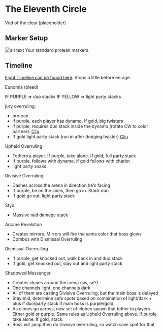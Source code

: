 # The Eleventh Circle
Vod of the clear (placeholder)

## Marker Setup
![alt text](img/p11/marker-setup.png)
Your standard protean markers.

## Timeline
[Fight Timeline can be found here](https://ff14.toolboxgaming.space/timeline?id=17398638745861). Stops a little before enrage.


Eunomia (bleed)

IF PURPLE => duo stacks
IF YELLOW => light party stacks

jury overruling:
- protean
- if purple, each player has dynamo. If gold, big twisters
- if purple, requires duo stack inside the dynamo (rotate CW to color partner). [Clip]()
- If gold light party stack (run in after dodging twister) [Clip](https://clips.twitch.tv/CrowdedUglyPorcupineNotLikeThis-UpF6m0b-HltItUBd)

Upheld Overruling
- Tethers a player. If purple, take alone. If gold, full party stack
- If purple, follows with dynamo, if gold follows with chariot
- light party soaks

Divisive Overruling
- Dashes across the arena in direction he's facing
- If purple, be on the sides, then go in. Stack duo
- If gold go out, light party stack

Styx
- Massive raid damage stack

Arcane Revelation
- Creates mirrors. Mirrors will fire the same color that boss glows
- Combos with Dismissal Overruling

Dismissal Overrulling
- If purple, get knocked out, walk back in and duo stack
- If gold, get knocked out, stay out and light party stack

Shadowed Messenger
- Creates clones around the arena (sw, se?)
- One channels light, one channels dark
- All of them are casting Divisive Overruling, but the main boss is delayed
- Stay mid, determine safe spots based on combination of light/dark + plus if duo/party stack if main boss is purple/gold
- As clones go across, new set of clones spawn that tether to players. Either gold or purple. Same rules as Upheld Overruling above. If purple, take alone. If gold, stack.
- Boss will jump then do Divisive overruling, so watch save spot for that

